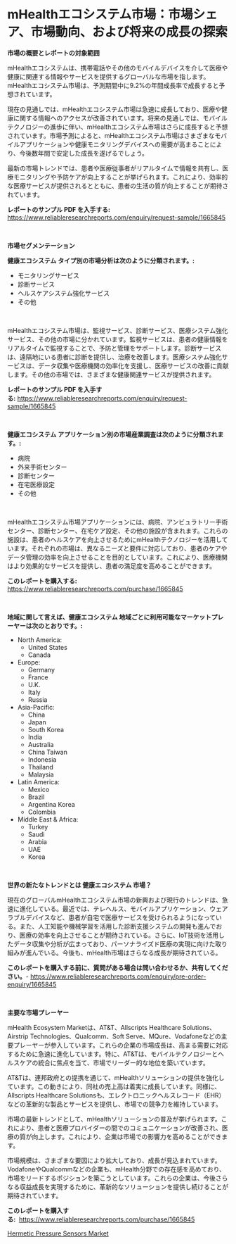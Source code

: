 <p><h1>mHealthエコシステム市場：市場シェア、市場動向、および将来の成長の探索</h1></p><p><strong>市場の概要とレポートの対象範囲</strong></p>
<p><p>mHealthエコシステムは、携帯電話やその他のモバイルデバイスを介して医療や健康に関連する情報やサービスを提供するグローバルな市場を指します。mHealthエコシステム市場は、予測期間中に9.2%の年間成長率で成長すると予想されています。</p><p>現在の見通しでは、mHealthエコシステム市場は急速に成長しており、医療や健康に関する情報へのアクセスが改善されています。将来の見通しでは、モバイルテクノロジーの進歩に伴い、mHealthエコシステム市場はさらに成長すると予想されています。市場予測によると、mHealthエコシステム市場はさまざまなモバイルアプリケーションや健康モニタリングデバイスへの需要が高まることにより、今後数年間で安定した成長を遂げるでしょう。</p><p>最新の市場トレンドでは、患者や医療従事者がリアルタイムで情報を共有し、医療モニタリングや予防ケアが向上することが挙げられます。これにより、効率的な医療サービスが提供されるとともに、患者の生活の質が向上することが期待されています。</p></p>
<p><strong>レポートのサンプル PDF を入手する:</strong> <a href="https://www.reliableresearchreports.com/enquiry/request-sample/1665845">https://www.reliableresearchreports.com/enquiry/request-sample/1665845</a></p>
<p>&nbsp;</p>
<p><strong>市場セグメンテーション</strong></p>
<p><strong>健康エコシステム タイプ別の市場分析は次のように分類されます。:</strong></p>
<p><ul><li>モニタリングサービス</li><li>診断サービス</li><li>ヘルスケアシステム強化サービス</li><li>その他</li></ul></p>
<p>&nbsp;</p>
<p><p>mHealthエコシステム市場は、監視サービス、診断サービス、医療システム強化サービス、その他の市場に分かれています。監視サービスは、患者の健康情報をリアルタイムで監視することで、予防と管理をサポートします。診断サービスは、遠隔地にいる患者に診断を提供し、治療を改善します。医療システム強化サービスは、データ収集や医療機関の効率化を支援し、医療サービスの改善に貢献します。その他の市場では、さまざまな健康関連サービスが提供されます。</p></p>
<p><strong>レポートのサンプル PDF を入手する:</strong>&nbsp;<a href="https://www.reliableresearchreports.com/enquiry/request-sample/1665845">https://www.reliableresearchreports.com/enquiry/request-sample/1665845</a></p>
<p>&nbsp;</p>
<p><strong> 健康エコシステム アプリケーション別の市場産業調査は次のように分類されます。:</strong></p>
<p><ul><li>病院</li><li>外来手術センター</li><li>診断センター</li><li>在宅医療設定</li><li>その他</li></ul></p>
<p>&nbsp;</p>
<p><p>mHealthエコシステム市場アプリケーションには、病院、アンビュラトリー手術センター、診断センター、在宅ケア設定、その他の施設が含まれます。これらの施設は、患者のヘルスケアを向上させるためにmHealthテクノロジーを活用しています。それぞれの市場は、異なるニーズと要件に対応しており、患者のケアやデータ管理の効率を向上させることを目的としています。これにより、医療機関はより効果的なサービスを提供し、患者の満足度を高めることができます。</p></p>
<p><strong>このレポートを購入する:</strong>&nbsp; <a href="https://www.reliableresearchreports.com/purchase/1665845">https://www.reliableresearchreports.com/purchase/1665845</a></p>
<p>&nbsp;</p>
<p><strong>地域に関して言えば、健康エコシステム 地域ごとに利用可能なマーケットプレーヤーは次のとおりです。:</strong></p>
<p><ul>
    <li>
        North America:
        <ul>
            <li>United States</li>
            <li>Canada</li>
        </ul>
    </li>
    <li>
        Europe:
        <ul>
            <li>Germany</li>
            <li>France</li>
            <li>U.K.</li>
            <li>Italy</li>
            <li>Russia</li>
        </ul>
    </li>
    <li>
        Asia-Pacific:
        <ul>
            <li>China</li>
            <li>Japan</li>
            <li>South Korea</li>
            <li>India</li>
            <li>Australia</li>
            <li>China Taiwan</li>
            <li>Indonesia</li>
            <li>Thailand</li>
            <li>Malaysia</li>
        </ul>
    </li>
    <li>
        Latin America:
        <ul>
            <li>Mexico</li>
            <li>Brazil</li>
            <li>Argentina Korea</li>
            <li>Colombia</li>
        </ul>
    </li>
    <li>
        Middle East & Africa:
        <ul>
            <li>Turkey</li>
            <li>Saudi</li>
            <li>Arabia</li>
            <li>UAE</li>
            <li>Korea</li>
        </ul>
    </li>
    </ul></p>
<p>&nbsp;</p>
<p><strong>世界の新たなトレンドとは 健康エコシステム 市場？</strong></p>
<p><p>現在のグローバルmHealthエコシステム市場の新興および現行のトレンドは、急速に進化している。最近では、テレヘルス、モバイルアプリケーション、ウェアラブルデバイスなど、患者が自宅で医療サービスを受けられるようになっている。また、人工知能や機械学習を活用した診断支援システムの開発も進んでおり、医療の効率を向上させることが期待されている。さらに、IoT技術を活用したデータ収集や分析が広まっており、パーソナライズド医療の実現に向けた取り組みが進んでいる。今後も、mHealth市場はさらなる成長が期待されている。</p></p>
<p><strong>このレポートを購入する前に、質問がある場合は問い合わせるか、共有してください。</strong>- <a href="https://www.reliableresearchreports.com/enquiry/pre-order-enquiry/1665845">https://www.reliableresearchreports.com/enquiry/pre-order-enquiry/1665845</a></p>
<p>&nbsp;</p>
<p><strong>主要な市場プレーヤー</strong></p>
<p><p>mHealth Ecosystem Marketは、AT&T、Allscripts Healthcare Solutions、Airstrip Technologies、Qualcomm、Soft Serve、MQure、Vodafoneなどの主要プレーヤーが参入しています。これらの企業の市場成長は、高まる需要に対応するために急速に進化しています。特に、AT&Tは、モバイルテクノロジーとヘルスケアの統合に焦点を当て、市場でリーダー的な地位を築いています。</p><p>AT&Tは、連邦政府との提携を通じて、mHealthソリューションの提供を強化しています。この動きにより、同社の売上高は着実に成長しています。同様に、Allscripts Healthcare Solutionsも、エレクトロニックヘルスレコード（EHR）などの革新的な製品とサービスを提供し、市場での競争力を維持しています。</p><p>市場の最新トレンドとして、mHealthソリューションの普及が挙げられます。これにより、患者と医療プロバイダーの間でのコミュニケーションが改善され、医療の質が向上します。これにより、企業は市場での影響力を高めることができます。</p><p>市場規模は、さまざまな要因により拡大しており、成長が見込まれています。 VodafoneやQualcommなどの企業も、mHealth分野での存在感を高めており、市場をリードするポジションを築こうとしています。これらの企業は、今後さらなる収益成長を実現するために、革新的なソリューションを提供し続けることが期待されています。</p></p>
<p><strong>このレポートを購入する:</strong>&nbsp;&nbsp;<a href="https://www.reliableresearchreports.com/purchase/1665845">https://www.reliableresearchreports.com/purchase/1665845</a></p>
<p><p><a href="https://github.com/ruddyyedelwadw/Market-Research-Report-List-1/blob/main/hermetic-pressure-sensors-market.md">Hermetic Pressure Sensors Market</a></p></p>